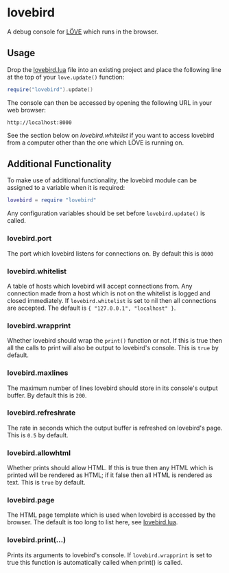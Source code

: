 # lovebird
A debug console for [LÖVE](http://love2d.org) which runs in the browser.


## Usage
Drop the [lovebird.lua](lovebird.lua?raw=1) file into an existing project and
place the following line at the top of your `love.update()` function:
```lua
require("lovebird").update()
```
The console can then be accessed by opening the following URL in your web
browser:
```
http://localhost:8000
```
See the section below on *lovebird.whitelist* if you want to access lovebird
from a computer other than the one which LÖVE is running on.


## Additional Functionality
To make use of additional functionality, the lovebird module can be assigned to
a variable when it is required:
```lua
lovebird = require "lovebird"
```
Any configuration variables should be set before `lovebird.update()` is called.

### lovebird.port
The port which lovebird listens for connections on. By default this is `8000`

### lovebird.whitelist
A table of hosts which lovebird will accept connections from. Any connection
made from a host which is not on the whitelist is logged and closed
immediately. If `lovebird.whitelist` is set to nil then all connections are
accepted. The default is `{ "127.0.0.1", "localhost" }`.

### lovebird.wrapprint
Whether lovebird should wrap the `print()` function or not. If this is true
then all the calls to print will also be output to lovebird's console. This is
`true` by default.

### lovebird.maxlines
The maximum number of lines lovebird should store in its console's output
buffer. By default this is `200`.

### lovebird.refreshrate
The rate in seconds which the output buffer is refreshed on lovebird's page.
This is `0.5` by default.

### lovebird.allowhtml
Whether prints should allow HTML. If this is true then any HTML which is
printed will be rendered as HTML; if it false then all HTML is rendered as
text. This is `true` by default.

### lovebird.page
The HTML page template which is used when lovebird is accessed by the browser.
The default is too long to list here, see [lovebird.lua](lovebird.lua).

### lovebird.print(...)
Prints its arguments to lovebird's console. If `lovebird.wrapprint` is set to
true this function is automatically called when print() is called.


